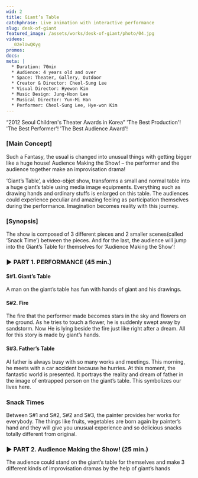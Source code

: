 ```yaml
---
wid: 2
title: Giant’s Table
catchphrase: Live animation with interactive performance
slug: desk-of-giant
featured_image: /assets/works/desk-of-giant/photo/04.jpg
videos:
  _02elUwQKyg
promos:
docs:
meta: |
  * Duration: 70min
  * Audience: 4 years old and over
  * Space: Theater, Gallery, Outdoor
  * Creator & Director: Cheol-Sung Lee
  * Visual Director: Hyewon Kim
  * Music Design: Jung-Hoon Lee
  * Musical Director: Yun-Mi Han
  * Performer: Cheol-Sung Lee, Hye-won Kim
---
```


“2012 Seoul Children's Theater Awards in Korea”
 'The Best Production'!
 'The Best Performer'!
 'The Best Audience Award'!

### [Main Concept]

Such a Fantasy, the usual is changed into unusual things with getting bigger like a huge house!
Audience Making the Show! – the performer and the audience together make an improvisation drama!

‘Giant’s Table’, a video-objet show, transforms a small and normal table into a huge giant’s table using media image equipments. Everything such as drawing hands and ordinary stuffs is enlarged on this table. The audiences could experience peculiar and amazing feeling as participation themselves during the performance. Imagination becomes reality with this journey.

### [Synopsis]

The show is composed of 3 different pieces and 2 smaller scenes(called ‘Snack Time’) between the pieces. And for the last, the audience will jump into the Giant’s Table for themselves for ‘Audience Making the Show’!

### ▶ PART 1. PERFORMANCE (45 min.)

#### S#1. Giant’s Table

A man on the giant’s table has fun with hands of giant and his drawings.

#### S#2. Fire
The fire that the performer made becomes stars in the sky and flowers on the ground. As he tries to touch a flower, he is suddenly swept away by sandstorm. Now He is lying beside the fire just like right after a dream. All for this story is made by giant’s hands.

#### S#3. Father’s Table

Al father is always busy with so many works and meetings. This morning, he meets with a car accident because he hurries. At this moment, the fantastic world is presented. It portrays the reality and dream of father in the image of entrapped person on the giant’s table. This symbolizes our lives here.

### Snack Times

Between S#1 and S#2, S#2 and S#3, the painter provides her works for everybody. The things like fruits, vegetables are born again by painter’s hand and they will give you unusual experience and so delicious snacks totally different from original.

### ▶ PART 2. Audience Making the Show!  (25 min.)

The audience could stand on the giant’s table for themselves and make 3 different kinds of improvisation dramas by the help of giant’s hands

